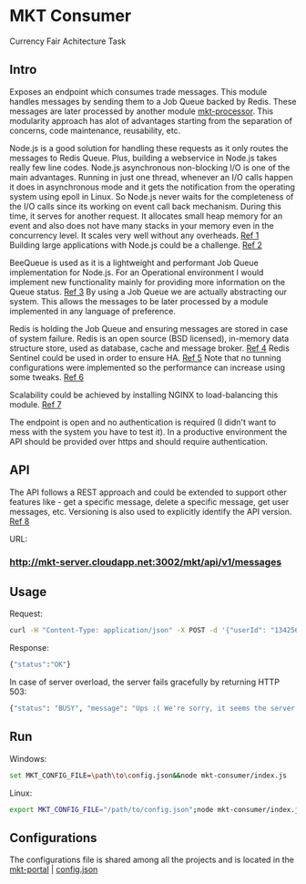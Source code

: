 # MKT Consumer

Currency Fair Achitecture Task

## Intro

Exposes an endpoint which consumes trade messages. This module handles messages by sending them to a Job Queue backed by Redis. These messages are later processed by another module [mkt-processor](https://github.com/mcmartins/mkt-processor). This modularity approach has alot of advantages starting from the separation of concerns, code maintenance, reusability, etc.

Node.js is a good solution for handling these requests as it only routes the messages to Redis Queue. Plus, building a webservice in Node.js takes really few line codes. Node.js asynchronous non-blocking I/O is one of the main advantages. Running in just one thread, whenever an I/O calls happen it does in asynchronous mode and it gets the notification from the operating system using epoll in Linux. So Node.js never waits for the completeness of the I/O calls since its working on event call back mechanism. During this time, it serves for another request. It allocates small heap memory for an event and also does not have many stacks in your memory even in the concurrency level. It scales very well without any overheads. [Ref 1](https://prabhubuzz.wordpress.com/2012/07/17/node-js-event-driven-versus-traditional-multi-thread/)<br/>
Building large applications with Node.js could be a challenge. [Ref 2](http://www.hostingadvice.com/blog/nodejs-vs-golang/)<br/>

BeeQueue is used as it is a lightweight and performant Job Queue implementation for Node.js. For an Operational environment I would implement new functionality mainly for providing more information on the Queue status. [Ref 3](https://github.com/LewisJEllis/bee-queue) By using a Job Queue we are actually abstracting our system. This allows the messages to be later processed by a module implemented in any language of preference.

Redis is holding the Job Queue and ensuring messages are stored in case of system failure. Redis is an open source (BSD licensed), in-memory data structure store, used as database, cache and message broker. [Ref 4](http://redis.io/) Redis Sentinel could be used in order to ensure HA. [Ref 5](http://redis.io/topics/sentinel) Note that no tunning configurations were implemented so the performance can increase using some tweaks. [Ref 6](http://shokunin.co/blog/2014/11/11/operational_redis.html)

Scalability could be achieved by installing NGINX to load-balancing this module. [Ref 7](http://anandmanisankar.com/posts/docker-container-nginx-node-redis-example/)

The endpoint is open and no authentication is required (I didn't want to mess with the system you have to test it). In a productive environment the API should be provided over https and should require authentication.

## API

The API follows a REST approach and could be extended to support other features like - get a specific message, delete a specific message, get user messages, etc. Versioning is also used to explicitly identify the API version. [Ref 8](http://www.vinaysahni.com/best-practices-for-a-pragmatic-restful-api)

URL:

### http://mkt-server.cloudapp.net:3002/mkt/api/v1/messages

## Usage

Request: 
```bash
curl -H "Content-Type: application/json" -X POST -d '{"userId": "134256", "currencyFrom": "EUR", "currencyTo": "GBP", "amountSell": 1000, "amountBuy": 747.10, "rate": 0.7471, "timePlaced" : "24-JAN-15 10:27:44", "originatingCountry" : "FR"}' http://mkt-server.cloudapp.net:3002/mkt/api/v1/messages
```

Response:
```bash
{"status":"OK"}
```

In case of server overload, the server fails gracefully by returning HTTP 503:

```bash
{"status": "BUSY", "message": "Ups :( We're sorry, it seems the server is toobusy right now...please try again later..."}
```

## Run

Windows:
```bash
set MKT_CONFIG_FILE=\path\to\config.json&&node mkt-consumer/index.js
```

Linux:
```bash
export MKT_CONFIG_FILE="/path/to/config.json";node mkt-consumer/index.js
```

## Configurations

The configurations file is shared among all the projects and is located in the [mkt-portal](https://github.com/mcmartins/mkt-portal) | [config.json](https://github.com/mcmartins/mkt-portal/blob/master/config.json)
